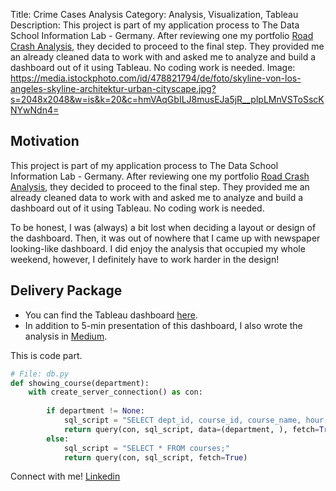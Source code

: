 Title: Crime Cases Analysis
Category: Analysis, Visualization, Tableau
Description: This project is part of my application process to The Data School Information Lab - Germany. After reviewing one my portfolio <a href="https://nuki-susanti.github.io/data%20analysis/data%20science/machine%20learning/2023/01/10/road-crash-analysis.html" target="_blank" rel="noopener noreferrer">Road Crash Analysis</a>, they decided to proceed to the final step. They provided me an already cleaned data to work with and asked me to analyze and build a dashboard out of it using Tableau. No coding work is needed.
Image: https://media.istockphoto.com/id/478821794/de/foto/skyline-von-los-angeles-skyline-architektur-urban-cityscape.jpg?s=2048x2048&w=is&k=20&c=hmVAqGbILJ8musEJa5jR__plpLMnVSToSscKNYwNdn4=

## **Motivation**

This project is part of my application process to The Data School Information Lab - Germany. After reviewing one my portfolio <a href="https://nuki-susanti.github.io/data%20analysis/data%20science/machine%20learning/2023/01/10/road-crash-analysis.html" target="_blank" rel="noopener noreferrer">Road Crash Analysis</a>, they decided to proceed to the final step. They provided me an already cleaned data to work with and asked me to analyze and build a dashboard out of it using Tableau. No coding work is needed.

To be honest, I was (always) a bit lost when deciding a layout or design of the dashboard. Then, it was out of nowhere that I came up with newspaper looking-like dashboard. I did enjoy the analysis that occupied my whole weekend, however, I definitely have to work harder in the design!

## **Delivery Package**

* You can find the Tableau dashboard <a href="https://public.tableau.com/app/profile/nuki.susanti/viz/CrimeCasesAnalysis-LosAngelesCA/CrimeAnalysis-LosAngelesCA" target="_blank" rel="noopener noreferrer">here</a>.
* In addition to 5-min presentation of this dashboard, I also wrote the analysis in <a href="https://medium.com/@nukisusanti/crime-cases-analysis-los-angeles-california-e58d4740097f" target="_blank" rel="noopener noreferrer">Medium</a>.

This is code part.

```python
# File: db.py
def showing_course(department):
    with create_server_connection() as con:
        
        if department != None:
            sql_script = "SELECT dept_id, course_id, course_name, hour FROM courses WHERE dept_id = %s;"
            return query(con, sql_script, data=(department, ), fetch=True)
        else:
            sql_script = "SELECT * FROM courses;"
            return query(con, sql_script, fetch=True)
```

Connect with me! [Linkedin](https://www.linkedin.com/in/nukilsusanti/)
